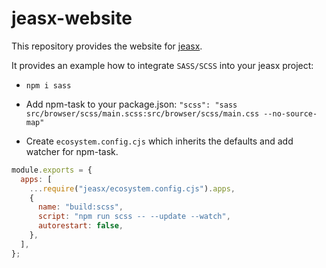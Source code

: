 # jeasx-website

This repository provides the website for [jeasx](https://github.com/jeasx/jeasx).

It provides an example how to integrate `SASS/SCSS` into your jeasx project:

- `npm i sass`

- Add npm-task to your package.json: `"scss": "sass src/browser/scss/main.scss:src/browser/scss/main.css --no-source-map"`

- Create `ecosystem.config.cjs` which inherits the defaults and add watcher for npm-task.

```js
module.exports = {
  apps: [
    ...require("jeasx/ecosystem.config.cjs").apps,
    {
      name: "build:scss",
      script: "npm run scss -- --update --watch",
      autorestart: false,
    },
  ],
};
```
